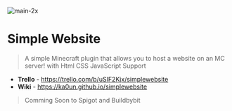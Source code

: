 ![main-2x](https://github.com/ka0un/SimpleWebsite/assets/88395585/0709ac6e-0e22-4b53-b601-2db301d4a01d)
# Simple Website
> A simple Minecraft plugin that allows you to host a website on an MC server! with Html CSS JavaScript Support
- **Trello** - https://trello.com/b/uSIF2Kjx/simplewebsite
- **Wiki** - https://ka0un.github.io/simplewebsite
> Comming Soon to Spigot and Buildbybit
